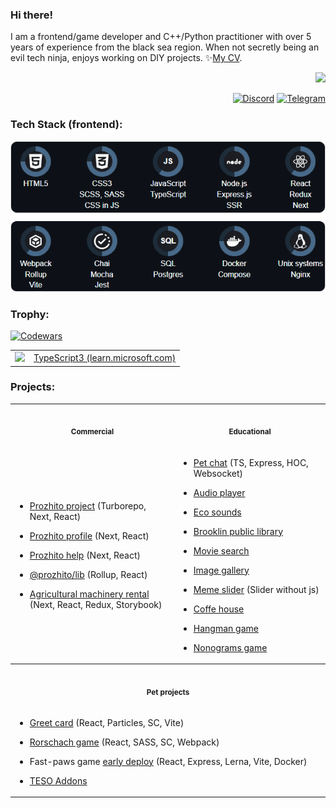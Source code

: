 ### Hi there!

I am a frontend/game developer and C++/Python practitioner with over 5 years of experience from the black sea region. When not secretly being an evil tech ninja, enjoys working on DIY projects. ✨[My CV](https://mrhoft.github.io/rsschool-cv/).

<div align="right">

  [![](https://visitcount.itsvg.in/api?id=mrHoft&icon=0&color=1)](https://visitcount.itsvg.in)

  [![Discord](https://img.shields.io/badge/Discord-%237289DA.svg?logo=discord&logoColor=white)](https://discord.gg/mr.hoft) 
  [![Telegram](https://img.shields.io/badge/-Telegram-0088cc?style=flat-square&logo=Telegram&logoColor=white)](https://t.me/mrHoft)

</div>

### Tech Stack (frontend):

<div align="center">

[![stack-image](https://github.com/mrHoft/rsschool-cv/blob/rsschool-cv-html/src/assets/stack.png)](#Tech)

</div>

### Trophy:

[![Codewars](https://www.codewars.com/users/mrHoft/badges/large)](#Trophy)

<a href="https://learn.microsoft.com/api/achievements/share/en-us/mrHoft/EJAHYCHP?sharingId=F7339DC21FCEC2FD">
<table>
  <tr>
    <td rowspan="2">
    <img src="https://learn.microsoft.com/en-us/training/achievements/typescript/build-javascript-applications-typescript.svg" width="32">
    </td>
  </tr>
  <tr>
    <td>TypeScript3 (learn.microsoft.com)</td>
  </tr>
</table>
</a>

### Projects:

<table>
 <tr>
    <th align="center"><img width="395" height="1"><p><small>Commercial</small></p></th>
    <th align="center"><img width="395" height="1"><p><small>Educational</small></p></th>
 </tr>
 <tr>
   <td>

+ [Prozhito project](https://prozhito.org/) (Turborepo, Next, React)
+ [Prozhito profile](https://profile.prozhito.org/) (Next, React)
+ [Prozhito help](https://help.prozhito.org/) (Next, React)
+ [@prozhito/lib](https://github.com/prozhito/lib) (Rollup, React)
+ [Agricultural machinery rental](https://github.com/agricultural-machinery-rental) (Next, React, Redux, Storybook)

    </td>
    <td>

- [Pet chat](https://pet-chat.netlify.app/) (TS, Express, HOC, Websocket)
- [Audio player](https://mrhoft.github.io/RSSchool/audio-player/)
- [Eco sounds](https://mrhoft.github.io/RSSchool/eco-sounds/)
- [Brooklin public library](https://mrhoft.github.io/RSSchool/library/)
- [Movie search](https://mrhoft.github.io/RSSchool/movie-app/)
- [Image gallery](https://mrhoft.github.io/RSSchool/image-gallery/)
- [Meme slider](https://mrhoft.github.io/RSSchool/cssMemeSlider/) (Slider without js)
- [Coffe house](https://rolling-scopes-school.github.io/mrhoft-JSFE2023Q4/coffee-house/)
- [Hangman game](https://rolling-scopes-school.github.io/mrhoft-JSFE2023Q4/hangman/)
- [Nonograms game](https://mrhoft.github.io/wrenched/)

    </td>
  </tr>
  <tr>
    <th align="center" colspan="2"><img width="395" height="1"><p><small>Pet projects</small></p></th>
 </tr>
 <tr>
   <td colspan="2">

+ [Greet card](https://greet-card.vercel.app/) (React, Particles, SC, Vite)
+ [Rorschach game](https://rorschach-game.vercel.app/) (React, SASS, SC, Webpack)
+ Fast-paws game [early deploy](https://fast-paws.onrender.com/game) (React, Express, Lerna, Vite, Docker)
+ [TESO Addons](https://github.com/TESO-Addons)

    </td>
  </tr>
</table>

<!--
### GitHub Stats:

![](https://github-readme-stats.vercel.app/api?username=mrHoft&theme=dark&hide_border=true&include_all_commits=false&count_private=false)
![](https://github-readme-stats.vercel.app/api/top-langs/?username=mrHoft&theme=dark&hide_border=true&include_all_commits=false&count_private=false&layout=compact)
-->
